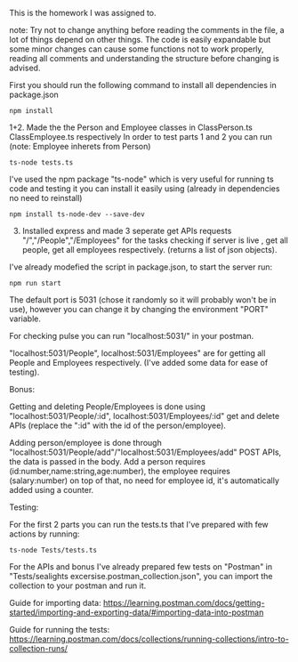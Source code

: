 This is the homework I was assigned to.

note: Try not to change anything before reading the comments in the file, a lot of things depend on other things. The code is easily expandable but some minor changes can cause some functions not to work properly, reading all comments and understanding the structure before changing is advised.

First you should run the following command to install all dependencies in package.json

    npm install

1+2. Made the the Person and Employee classes in ClassPerson.ts ClassEmployee.ts respectively
In order to test parts 1 and 2 you can run (note: Employee inherets from Person)
    
    ts-node tests.ts
    
I've used the npm package "ts-node" which is very useful for running ts code and testing it
you can install it easily using (already in dependencies no need to reinstall)

    npm install ts-node-dev --save-dev

3. Installed express and made 3 seperate get APIs requests "/","/People","/Employees" for the tasks checking if server is live , get all people, get all employees respectively. (returns a list of json objects).

I've already modefied the script in package.json, to start the server run:
    
    npm run start

The default port is 5031 (chose it randomly so it will probably won't be in use), however you can change it by changing the environment "PORT" variable.

For checking pulse you can run "localhost:5031/" in your postman.

"localhost:5031/People", localhost:5031/Employees" are for getting all People and Employees respectively. (I've added some data for ease of testing).


Bonus:

Getting and deleting People/Employees is done using "localhost:5031/People/:id", localhost:5031/Employees/:id" get and delete APIs (replace the ":id" with the id of the person/employee).

Adding person/employee is done through "localhost:5031/People/add"/"localhost:5031/Employees/add" POST APIs, the data is passed in the body. 
Add a person requires (id:number,name:string,age:number), the employee requires (salary:number) on top of that, no need for employee id, it's automatically added using a counter.

Testing:

For the first 2 parts you can run the tests.ts that I've prepared with few actions by running:

    ts-node Tests/tests.ts

For the APIs and bonus I've already prepared few tests on "Postman" in "Tests/sealights excersise.postman_collection.json", you can import the collection to your postman and run it.

Guide for importing data: https://learning.postman.com/docs/getting-started/importing-and-exporting-data/#importing-data-into-postman

Guide for running the tests: https://learning.postman.com/docs/collections/running-collections/intro-to-collection-runs/